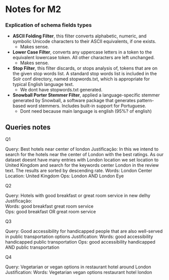 # Notes for M2

### Explication of schema fields types

- __ASCII Folding Filter__, this filter converts alphabetic, numeric, and symbolic Unicode characters to their ASCII equivalents, if one exists.
    - Makes sense.
- __Lower Case Filter__, converts any uppercase letters in a token to the equivalent lowercase token. All other characters are left unchanged.
    - Makes sense.
- __Stop Filter__, this filter discards, or stops analysis of, tokens that are on the given stop words list. A standard stop words list is included in the Solr conf directory, named stopwords.txt, which is appropriate for typical English language text.
    - We dont have stopwords.txt generated.
- __Snowball Porter Stemmer Filter__, applied a language-specific stemmer generated by Snowball, a software package that generates pattern-based word stemmers. Includes built-in support for Portuguese.
    - Dont need because main language is english (95%? of english)

## Queries notes

Q1

Query: Best hotels near center of london
Justificação: In this we intend to search for the hotels near the center of London with the best ratings. As our dataset doesnt have many entries with London location we set location to United Kingdom and search for the keywords center London in the review text. The results are sorted by descending rate.
Words: London Center
Location: United Kingdom
Ops: London AND London Eye

Q2

Query: Hotels with good breakfast or great room service in new delhy<br>
Justificação: <br>
Words: good breakfast great room service <br>
Ops: good breakfast OR great room service <br>

Q3

Query: Good accessibility for handicapped people that are also well-served in public transportation options
Justification:
Words: good accessibility handicapped public transportation
Ops: good accessibility handicapped AND public transportation

Q4

Query: Vegetarian or vegan options in restaurant hotel around London
Justification:
Words: Vegetarian vegan options restaurant hotel london